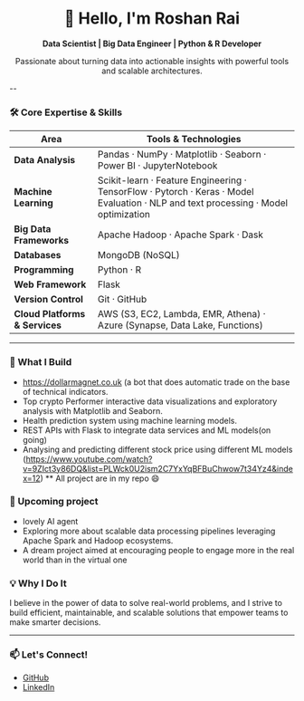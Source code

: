 <!--
  GitHub Profile README for [Roshan Rai]
-->

<div align="center">
  <h1>👋 Hello, I'm Roshan Rai</h1>
  <p><strong>Data Scientist | Big Data Engineer | Python & R Developer</strong></p>
  <p>Passionate about turning data into actionable insights with powerful tools and scalable architectures.</p>
</div>

--

### 🛠️ Core Expertise & Skills

| Area                  | Tools & Technologies                                      |
|-----------------------|-----------------------------------------------------------|
| **Data Analysis**      | Pandas · NumPy · Matplotlib · Seaborn · Power BI · JupyterNotebook  |
| **Machine Learning**   | Scikit-learn · Feature Engineering · TensorFlow · Pytorch · Keras · Model Evaluation · NLP and text processing · Model optimization    |
| **Big Data Frameworks**| Apache Hadoop · Apache Spark · Dask                        |
| **Databases**          | MongoDB (NoSQL)                                           |
| **Programming**        | Python · R                                                |
| **Web Framework**      | Flask                                                    |
| **Version Control**    | Git · GitHub                                             |
| **Cloud Platforms & Services** | AWS (S3, EC2, Lambda, EMR, Athena) · Azure (Synapse, Data Lake, Functions) |

---

### 🚀 What I Build
- https://dollarmagnet.co.uk (a bot that does automatic trade on the base of technical indicators. 
- Top crypto Performer interactive data visualizations and exploratory analysis with Matplotlib and Seaborn.  
- Health prediction system using machine learning models.  
- REST APIs with Flask to integrate data services and ML models(on going)
- Analysing and predicting different stock price using different ML models (https://www.youtube.com/watch?v=9ZIct3y86DQ&list=PLWck0U2ism2C7YxYqBFBuChwow7t34Yz4&index=12)
** All project are in my repo 😄

### 🌱 Upcoming project
- lovely AI agent
- Exploring more about scalable data processing pipelines leveraging Apache Spark and Hadoop ecosystems.
- A dream project aimed at encouraging people to engage more in the real world than in the virtual one 

### 💡 Why I Do It

I believe in the power of data to solve real-world problems, and I strive to build efficient, maintainable, and scalable solutions that empower teams to make smarter decisions.

---

### 📫 Let's Connect!

- [GitHub](https://github.com/roshanraidev)  
- [LinkedIn](https://linkedin.com/in/roshanrai)  


